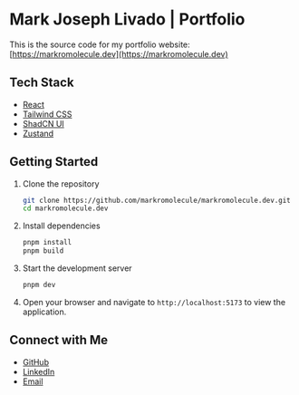 # Mark Joseph Livado | Portfolio

This is the source code for my portfolio website: [https://markromolecule.dev](https://markromolecule.dev)

## Tech Stack

- [React](https://react.dev)
- [Tailwind CSS](https://tailwindcss.com)
- [ShadCN UI](https://ui.shadcn.com)
- [Zustand](https://zustand.docs.pmnd.rs/getting-started/introduction)

## Getting Started

1. Clone the repository
   ```bash
   git clone https://github.com/markromolecule/markromolecule.dev.git
   cd markromolecule.dev
   ```

2. Install dependencies
   ```bash
   pnpm install
   pnpm build
   ```

3. Start the development server
   ```bash
   pnpm dev
   ```

4. Open your browser and navigate to `http://localhost:5173` to view the application.

## Connect with Me
- [GitHub](https://github.com/markromolecule)
- [LinkedIn](https://www.linkedin.com/in/mark-joseph-livado-01945b331/)
- [Email](mailto:livadomc@gmail.com)